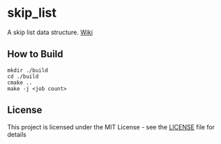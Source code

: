 # skip_list

A skip list data structure. [Wiki](https://en.wikipedia.org/wiki/Skip_list)

## How to Build

```
mkdir ./build
cd ./build
cmake ..
make -j <job count>
```

## License

This project is licensed under the MIT License - see the [LICENSE](LICENSE) file for details
